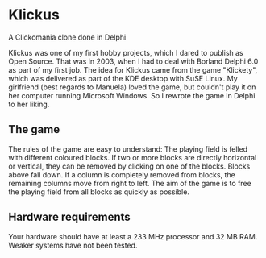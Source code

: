# Klickus

A Clickomania clone done in Delphi

Klickus was one of my first hobby projects, which I dared to publish as Open Source. That was in 2003, when I had to deal with Borland Delphi 6.0 as part of my first job. The idea for Klickus came from the game "Klickety", which was delivered as part of the KDE desktop with SuSE Linux. My girlfriend (best regards to Manuela) loved the game, but couldn't play it on her computer running Microsoft Windows. So I rewrote the game in Delphi to her liking.

## The game
        
The rules of the game are easy to understand: The playing field is felled with different coloured blocks. If two or more blocks are directly horizontal or vertical, they can be removed by clicking on one of the blocks. Blocks above fall down. If a column is completely removed from blocks, the remaining columns move from right to left. The aim of the game is to free the playing field from all blocks as quickly as possible.
        
## Hardware requirements

Your hardware should have at least a 233 MHz processor and 32 MB RAM. Weaker systems have not been tested.
